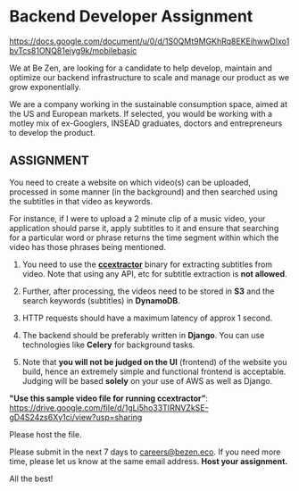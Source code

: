 # Backend Developer Assignment

https://docs.google.com/document/u/0/d/1S0QMt9MGKhRq8EKEihwwDIxo1bvTcs81ONQ81eiyg9k/mobilebasic


We at Be Zen, are looking for a candidate to help develop, maintain and optimize our backend infrastructure to scale and manage our product as we grow exponentially.


We are a company working in the sustainable consumption space, aimed at the US and European markets. If selected, you would be working with a motley mix of ex-Googlers, INSEAD graduates, doctors and entrepreneurs to develop the product.



## ASSIGNMENT


You need to create a website on which video(s) can be uploaded, processed in some manner (in the background) and then searched using the subtitles in that video as keywords.


For instance, if I were to upload a 2 minute clip of a music video, your application should parse it, apply subtitles to it and ensure that searching for a particular word or phrase returns the time segment within which the video has those phrases being mentioned.


1) You need to use the [**ccextractor**](https://ccextractor.org/) binary for extracting subtitles from video. Note that using any API, etc for subtitle extraction is **not allowed**.


2) Further, after processing, the videos need to be stored in **S3** and the search keywords (subtitles) in **DynamoDB**.


3) HTTP requests should have a maximum latency of approx 1 second.


4) The backend should be preferably written in **Django**. You can use technologies like **Celery** for background tasks.


5) Note that **you will not be judged on the UI** (frontend) of the website you build, hence an extremely simple and functional frontend is acceptable. Judging will be based **solely** on your use of AWS as well as Django.


**"Use this sample video file for running ccextractor”**: https://drive.google.com/file/d/1gLi5ho33TIRNVZkSE-gD4S24zs6Xy1ci/view?usp=sharing


Please host the file.


Please submit in the next 7 days to careers@bezen.eco. If you need more time, please let us know at the same email address. **Host your assignment.**


All the best!
